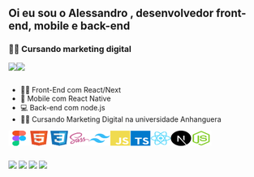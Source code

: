 ## Oi eu sou o Alessandro , desenvolvedor front-end, mobile e back-end
### 👨‍🎓 Cursando marketing digital 
<div style="display: flex" >
<img  src="https://github-readme-stats.vercel.app/api?username=alessandrocrispim&show_icons=true&theme=transparent"/>
<img  src="https://github-readme-stats.vercel.app/api/top-langs/?username=alessandrocrispim&show_icons=true&theme=dracula&hide=contribs,prs"/>
</div> 

##

- 👨‍💻  Front-End com React/Next
- 📴  Mobile com React Native
- 💻  Back-end com node.js
- 👨‍🏫  Cursando Marketing Digital na universidade Anhanguera



<div style="display: flex"><br>
    
  <img align="center" alt="Ale-figma" height="30" width="40" src="https://github.com/devicons/devicon/blob/master/icons/figma/figma-original.svg">
  <img align="center" alt="Ale-HTML" height="30" width="40" src="https://raw.githubusercontent.com/devicons/devicon/master/icons/html5/html5-original.svg">
  <img align="center" alt="Ale-CSS" height="30" width="40" src="https://raw.githubusercontent.com/devicons/devicon/master/icons/css3/css3-original.svg">
  <img align="center" alt="Ale-Sass" height="30" width="40" src="https://github.com/devicons/devicon/blob/master/icons/sass/sass-original.svg">
  <img align="center" alt="Ale-Tailwindcss" height="30" width="40" src="https://github.com/devicons/devicon/blob/master/icons/tailwindcss/tailwindcss-plain.svg">
  <img align="center" alt="Ale-Js" height="30" width="40" src="https://raw.githubusercontent.com/devicons/devicon/master/icons/javascript/javascript-plain.svg">
  <img align="center" alt="Ale-Ts" height="30" width="40" src="https://raw.githubusercontent.com/devicons/devicon/master/icons/typescript/typescript-plain.svg">
  <img align="center" alt="Ale-React" height="30" width="40" src="https://raw.githubusercontent.com/devicons/devicon/master/icons/react/react-original.svg">
  <img align="center" alt="Ale-next" height="30" width="40" src="https://github.com/devicons/devicon/blob/master/icons/nextjs/nextjs-original.svg">
  <img align="center" alt="Ale-Node.js" height="30" width="40" src="https://github.com/devicons/devicon/blob/master/icons/nodejs/nodejs-original.svg">
 
</div>

##

<div> 
 
  <a href="https://instagram.com/crispim.dev" target="_blank"><img src="https://img.shields.io/badge/-Instagram-%23E4405F?style=for-the-badge&logo=instagram&logoColor=white" target="_blank"></a>
 <a href="alessandro crispim#4777" target="_blank"><img src="https://img.shields.io/badge/Discord-7289DA?style=for-the-badge&logo=discord&logoColor=white" target="_blank"></a> 
  <a href = "alessandro.crispim.1979@gmail.com"><img src="https://img.shields.io/badge/-Gmail-%23333?style=for-the-badge&logo=gmail&logoColor=white" target="_blank"></a>
 <a href="https://www.linkedin.com/in/alessandro-alves-crispim-dev/" target="_blank"><img src="https://img.shields.io/badge/-LinkedIn-%230077B5?style=for-the-badge&logo=linkedin&logoColor=white" target="_blank"></a> 
  
</div>




